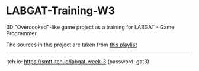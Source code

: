 # LABGAT-Training-W3

3D "Overcooked"-like game project as a training for LABGAT - Game Programmer

The sources in this project are taken from [this playlist](https://youtu.be/AmGSEH7QcDg?si=JZjqXpeLNPSPCPGH)

---
itch.io: https://smtt.itch.io/labgat-week-3 (password: gat3)
